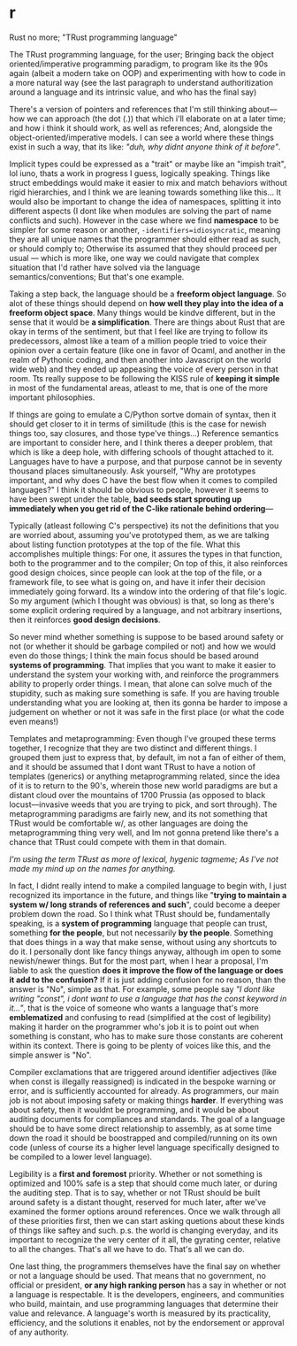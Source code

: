 # r
Rust no more; "TRust programming language"

The TRust programming language, for the user; Bringing back the object oriented/imperative programming paradigm, to program like its the 90s again (albeit a modern take on OOP) and experimenting with how to code in a more natural way (see the last paragraph to understand authoritization around a language and its intrinsic value, and who has the final say)

There's a version of pointers and references that I'm still thinking about—how we can approach (the dot (.)) that which i'll elaborate on at a later time; and how i think it should work, as well as references; And, alongside the object-oriented/imperative models. I can see a world where these things exist in such a way, that its like: *"duh, why didnt anyone think of it before"*.

Implicit types could be expressed as a "trait" or maybe like an "impish trait", lol iuno, thats a work in progress I guess, logically speaking. Things like struct embeddings would make it easier to mix and match behaviors without rigid hierarchies, and I think we are leaning towards something like this... It would also be important to change the idea of namespaces, splitting it into different aspects (I dont like when modules are solving the part of name conflicts and such). However in the case where we find **namespace** to be simpler for some reason or another, `-identifiers=idiosyncratic`, meaning they are all unique names that the programmer should either read as such, or should comply to; Otherwise its assumed that they should proceed per usual — which is more like, one way we could navigate that complex situation that I'd rather have solved via the language semantics/conventions; But that's one example.

Taking a step back, the language should be a **freeform object language**. So alot of these things should depend on **how well they play into the idea of a freeform object space**. Many things would be kindve different, but in the sense that it would be **a simplification**. There are things about Rust that are okay in terms of the sentiment, but that I feel like are trying to follow its predecessors, almost like a team of a million people tried to voice their opinion over a certain feature (like one in favor of Ocaml, and another in the realm of Pythonic coding, and then another into Javascript on the world wide web) and they ended up appeasing the voice of every person in that room. Tts really suppose to be following the KISS rule of **keeping it simple** in most of the fundamental areas, atleast to me, that is one of the more important philosophies.

If things are going to emulate a C/Python sortve domain of syntax, then it should get closer to it in terms of similitude (this is the case for newish things too, say closures, and those type've things...) Reference semantics are important to consider here, and I think theres a deeper problem, that which is like a deep hole, with differing schools of thought attached to it. Languages have to have a purpose, and that purpose cannot be in seventy thousand places simultaneously. Ask yourself, "Why are prototypes important, and why does C have the best flow when it comes to compiled languages?" I think it should be obvious to people, however it seems to have been swept under the table, **bad seeds start sprouting up immediately when you get rid of the C-like rationale behind ordering**—

Typically (atleast following C's perspective) its not the definitions that you are worried about, assuming you've prototyped them, as we are talking about listing function prototypes at the top of the file. What this accomplishes multiple things: For one, it assures the types in that function, both to the programmer and to the compiler; On top of this, it also reinforces good design choices, since people can look at the top of the file, or a framework file, to see what is going on, and have it infer their decision immediately going forward. Its a window into the ordering of that file's logic. So my argument (which I thought was obvious) is that, so long as there's some explicit ordering required by a language, and not arbitrary insertions, then it reinforces **good design decisions**.

So never mind whether something is suppose to be based around safety or not (or whether it should be garbage compiled or not) and how we would even do those things; I think the main focus should be based around **systems of programming**. That implies that you want to make it easier to understand the system your working with, and reinforce the programmers ability to properly order things. I mean, that alone can solve much of the stupidity, such as making sure something is safe. If you are having trouble understanding what you are looking at, then its gonna be harder to impose a judgement on whether or not it was safe in the first place (or what the code even means!)

Templates and metaprogramming: Even though I've grouped these terms together, I recognize that they are two distinct and different things. I grouped them just to express that, by default, im not a fan of either of them, and it should be assumed that I dont want TRust to have a notion of templates (generics) or anything metaprogramming related, since the idea of it is to return to the 90's, wherein those new world paradigms are but a distant cloud over the mountains of 1700 Prussia (as opposed to black locust—invasive weeds that you are trying to pick, and sort through). The metaprogramming paradigms are fairly new, and its not something that TRust would be comfortable w/, as other languages are doing the metaprogramming thing very well, and Im not gonna pretend like there's a chance that TRust could compete with them in that domain.

*I'm using the term TRust as more of lexical, hygenic tagmeme; As I've not made my mind up on the names for anything.*

In fact, I didnt really intend to make a compiled language to begin with, I just recognized its importance in the future, and things like "**trying to maintain a system w/ long strands of references and such**", could become a deeper problem down the road. So I think what TRust should be, fundamentally speaking, is a **system of programming** language that people can trust, something **for the people**, but not necessarily **by the people**. Something that does things in a way that make sense, without using any shortcuts to do it. I personally dont like fancy things anyway, although im open to some newish/newer things. But for the most part, when I hear a proposal, I'm liable to ask the question **does it improve the flow of the language or does it add to the confusion?** If it is just adding confusion for no reason, than the answer is "No", simple as that. For example, some people say *"I dont like writing "const", i dont want to use a language that has the const keyword in it..."*, that is the voice of someone who wants a language that's more **emblematized** and confusing to read (simplified at the cost of legibility) making it harder on the programmer who's job it is to point out when something is constant, who has to make sure those constants are coherent within its context. There is going to be plenty of voices like this, and the simple answer is "No".

Compiler exclamations that are triggered around identifier adjectives (like when const is illegally reassigned) is indicated in the bespoke warning or error, and is sufficiently accounted for already. As programmers, our main job is not about imposing safety or making things **harder**. If everything was about safety, then it wouldnt be programming, and it would be about auditing documents for compliances and standards. The goal of a language should be to have some direct relationship to assembly, as at some time down the road it should be boostrapped and compiled/running on its own code (unless of course its a higher level language specifically designed to be compiled to a lower level language).

Legibility is a **first and foremost** priority. Whether or not something is optimized and 100% safe is a step that should come much later, or during the auditing step. That is to say, whether or not TRust should be built around safety is a distant thought, reserved for much later, after we've examined the former options around references. Once we walk through all of these priorities first, then we can start asking quetions about these kinds of things like saftey and such. p.s. the world is changing everyday, and its important to recognize the very center of it all, the gyrating center, relative to all the changes. That's all we have to do. That's all we can do.

One last thing, the programmers themselves have the final say on whether or not a language should be used. That means that no government, no official or president, **or any high ranking person** has a say in whether or not a language is respectable. It is the developers, engineers, and communities who build, maintain, and use programming languages that determine their value and relevance. A language's worth is measured by its practicality, efficiency, and the solutions it enables, not by the endorsement or approval of any authority.

